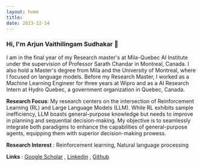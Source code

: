 ```yaml
---
layout: home
title:
date: 2023-12-14
---
```

### Hi, I'm Arjun Vaithilingam Sudhakar 👋
I am in the final year of my Research master's at Mila-Quebec AI Institute under the supervision of Professor Sarath Chandar in Montreal, Canada. I also hold a Master's degree from Mila and the University of Montreal, where I focused on language models. Before my Research Master, I worked as a Machine Learning Engineer for three years at Wipro and as a AI Research Intern at Hydro Quebec, a government organization in Quebec, Canada.


**Research Focus**: My research centers on the intersection of Reinforcement Learning (RL) and Large Language Models (LLM). While RL exhibits sample inefficiency, LLM boasts general-purpose knowledge but needs to improve in planning and sequential decision-making. My objective is to seamlessly integrate both paradigms to enhance the capabilities of general-purpose agents, equipping them with superior decision-making prowess.

**Research Interest** : Reinforcement learning, Natural language processing

**Links** : [Google Scholar](https://scholar.google.com/citations?user=Y7Z8o6sAAAAJ&hl=en) , [Linkedin](https://www.linkedin.com/in/innovatorarjun/) , [Github](https://github.com/innovator-arjun)
